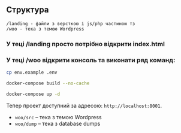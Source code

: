 ## Структура
```
/landing - файли з версткою і js/php частиною тз
/woo - тека з темою Wordpress
```

### У теці /landing просто потрібно відкрити index.html
### У теці /woo відкрити консоль та виконати ряд команд:
```sh
cp env.example .env

docker-compose build --no-cache

docker-compose up -d
```

Тепер проект доступний за адресою: `http://localhost:8001`.

* `woo/src` – тека з темою Wordpress
* `woo/dump` – тека з database dumps